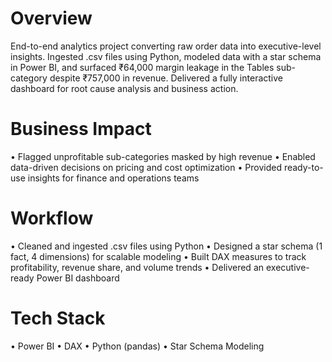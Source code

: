 # Overview
End-to-end analytics project converting raw order data into executive-level insights. Ingested .csv files using Python, modeled data with a star schema in Power BI, and surfaced ₹64,000 margin leakage in the Tables sub-category despite ₹757,000 in revenue. Delivered a fully interactive dashboard for root cause analysis and business action.

# Business Impact
• Flagged unprofitable sub-categories masked by high revenue
• Enabled data-driven decisions on pricing and cost optimization
• Provided ready-to-use insights for finance and operations teams

# Workflow
• Cleaned and ingested .csv files using Python
• Designed a star schema (1 fact, 4 dimensions) for scalable modeling
• Built DAX measures to track profitability, revenue share, and volume trends
• Delivered an executive-ready Power BI dashboard

# Tech Stack
• Power BI
• DAX
• Python (pandas)
• Star Schema Modeling
